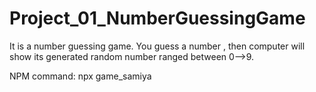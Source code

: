 # Project_01_NumberGuessingGame
It is a number guessing game. You guess a number , then computer will show its generated random number ranged between 0-->9.

NPM command: npx game_samiya
